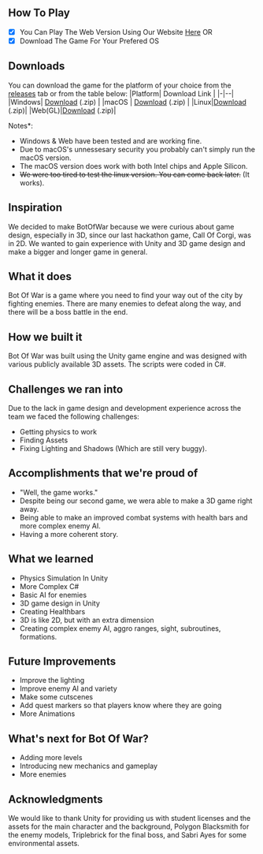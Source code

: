 
## How To Play

 - [x] You Can Play The Web Version Using Our Website [Here](https://developer.cloud.unity3d.com/share/share.html?shareId=bkqIVGs4RI) OR
 - [x] Download The Game For Your Prefered OS

## Downloads
You can download the game for the platform of your choice from the [releases](https://github.com/WSSSDC/CallOfCorgi/releases) tab or from the table below:
|Platform| Download Link |
|-|--|
|Windows| [Download](https://drive.google.com/drive/folders/1dWgze_a18IyF8iR_ddsUsMyAY5ESpdBJ?usp=sharing) (.zip) |
|macOS  | [Download](https://WSDC.Tech/BotOfWar.V1.0-macOS.zip) (.zip) |
|Linux|[Download](https://WSDC.Tech/BotOfWar.V1.0-Linux.zip) (.zip)|
|Web(GL)|[Download](https://WSDC.Tech/BotOfWar.V1.0-WebGL.zip) (.zip)|

Notes*:

 - Windows & Web have been tested and are working fine.
 - Due to macOS's unnessesary security you probably can't simply run the macOS version.
 - The macOS version does work with both Intel chips and Apple Silicon.
 - ~~We were too tired to test the linux version. You can come back later.~~ (It works).

## Inspiration
We decided to make BotOfWar because we were curious about game design, especially in 3D, since our last hackathon game, Call Of Corgi, was in 2D. We wanted to gain experience with Unity and 3D game design and make a bigger and longer game in general.

## What it does
Bot Of War is a game where you need to find your way out of the city by fighting enemies. There are many enemies to defeat along the way, and there will be a boss battle in the end.

## How we built it
Bot Of War was built using the Unity game engine and was designed with various publicly available 3D assets. The scripts were coded in C#.

## Challenges we ran into
Due to the lack in game design and development experience across the team we faced the following challenges:

-   Getting physics to work
-   Finding Assets
-   Fixing Lighting and Shadows (Which are still very buggy).

## Accomplishments that we're proud of
- "Well, the game works."
-   Despite being our second game, we wera able to make a 3D game right away.
-   Being able to make an improved combat systems with health bars and more complex enemy AI.
-   Having a more coherent story.
## What we learned
- Physics Simulation In Unity
- More Complex C#
- Basic AI for enemies
- 3D game design in Unity
- Creating Healthbars
- 3D is like 2D, but with an extra dimension
- Creating complex enemy AI, aggro ranges, sight, subroutines, formations.

## Future Improvements
 - Improve the lighting
 - Improve enemy AI and variety
 - Make some cutscenes
 - Add quest markers so that players know where they are going
 - More Animations
 
## What's next for Bot Of War?

- Adding more levels
- Introducing new mechanics and gameplay
- More enemies
 
 ## Acknowledgments
We would like to thank Unity for providing us with student licenses and the assets for the main character and the background, Polygon Blacksmith for the enemy models, Triplebrick for the final boss, and Sabri Ayes for some environmental assets.
